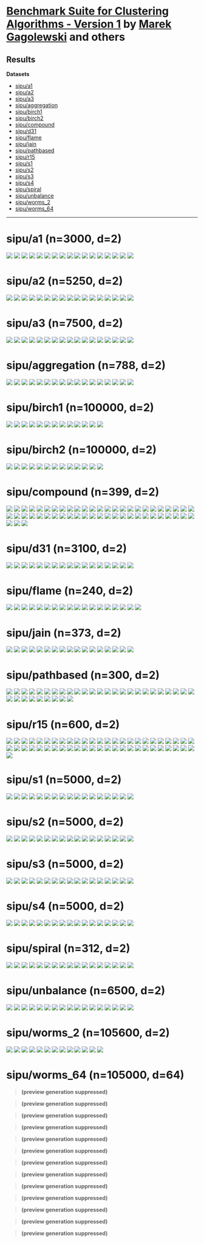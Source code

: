 # [Benchmark Suite for Clustering Algorithms - Version 1](https://github.com/gagolews/clustering_benchmarks_v1/) by [Marek Gagolewski](https://www.gagolewski.com) and others

## Results


**Datasets**

* [sipu/a1](#sipu_a1)
* [sipu/a2](#sipu_a2)
* [sipu/a3](#sipu_a3)
* [sipu/aggregation](#sipu_aggregation)
* [sipu/birch1](#sipu_birch1)
* [sipu/birch2](#sipu_birch2)
* [sipu/compound](#sipu_compound)
* [sipu/d31](#sipu_d31)
* [sipu/flame](#sipu_flame)
* [sipu/jain](#sipu_jain)
* [sipu/pathbased](#sipu_pathbased)
* [sipu/r15](#sipu_r15)
* [sipu/s1](#sipu_s1)
* [sipu/s2](#sipu_s2)
* [sipu/s3](#sipu_s3)
* [sipu/s4](#sipu_s4)
* [sipu/spiral](#sipu_spiral)
* [sipu/unbalance](#sipu_unbalance)
* [sipu/worms_2](#sipu_worms_2)
* [sipu/worms_64](#sipu_worms_64)

--------------------------------------------------------------------------------

# sipu/a1 (n=3000, d=2) <a name="sipu_a1"></a>

![](sipu/a1.result20.labels0.png)
![](sipu/a1.result20.fastcluster_average.png)
![](sipu/a1.result20.fastcluster_centroid.png)
![](sipu/a1.result20.fastcluster_complete.png)
![](sipu/a1.result20.fastcluster_median.png)
![](sipu/a1.result20.fastcluster_ward.png)
![](sipu/a1.result20.fastcluster_weighted.png)
![](sipu/a1.result20.Genie_G0.1.png)
![](sipu/a1.result20.Genie_G0.3.png)
![](sipu/a1.result20.Genie_G0.5.png)
![](sipu/a1.result20.Genie_G0.7.png)
![](sipu/a1.result20.Genie_G1.0.png)
![](sipu/a1.result20.GIc.png)
![](sipu/a1.result20.IcA.png)
![](sipu/a1.result20.ITM.png)
![](sipu/a1.result20.sklearn_kmeans.png)
![](sipu/a1.result20.sklearn_gm.png)



# sipu/a2 (n=5250, d=2) <a name="sipu_a2"></a>

![](sipu/a2.result35.labels0.png)
![](sipu/a2.result35.fastcluster_average.png)
![](sipu/a2.result35.fastcluster_centroid.png)
![](sipu/a2.result35.fastcluster_complete.png)
![](sipu/a2.result35.fastcluster_median.png)
![](sipu/a2.result35.fastcluster_ward.png)
![](sipu/a2.result35.fastcluster_weighted.png)
![](sipu/a2.result35.Genie_G0.1.png)
![](sipu/a2.result35.Genie_G0.3.png)
![](sipu/a2.result35.Genie_G0.5.png)
![](sipu/a2.result35.Genie_G0.7.png)
![](sipu/a2.result35.Genie_G1.0.png)
![](sipu/a2.result35.GIc.png)
![](sipu/a2.result35.IcA.png)
![](sipu/a2.result35.ITM.png)
![](sipu/a2.result35.sklearn_kmeans.png)
![](sipu/a2.result35.sklearn_gm.png)



# sipu/a3 (n=7500, d=2) <a name="sipu_a3"></a>

![](sipu/a3.result50.labels0.png)
![](sipu/a3.result50.fastcluster_average.png)
![](sipu/a3.result50.fastcluster_centroid.png)
![](sipu/a3.result50.fastcluster_complete.png)
![](sipu/a3.result50.fastcluster_median.png)
![](sipu/a3.result50.fastcluster_ward.png)
![](sipu/a3.result50.fastcluster_weighted.png)
![](sipu/a3.result50.Genie_G0.1.png)
![](sipu/a3.result50.Genie_G0.3.png)
![](sipu/a3.result50.Genie_G0.5.png)
![](sipu/a3.result50.Genie_G0.7.png)
![](sipu/a3.result50.Genie_G1.0.png)
![](sipu/a3.result50.GIc.png)
![](sipu/a3.result50.IcA.png)
![](sipu/a3.result50.ITM.png)
![](sipu/a3.result50.sklearn_kmeans.png)
![](sipu/a3.result50.sklearn_gm.png)



# sipu/aggregation (n=788, d=2) <a name="sipu_aggregation"></a>

![](sipu/aggregation.result7.labels0.png)
![](sipu/aggregation.result7.fastcluster_average.png)
![](sipu/aggregation.result7.fastcluster_centroid.png)
![](sipu/aggregation.result7.fastcluster_complete.png)
![](sipu/aggregation.result7.fastcluster_median.png)
![](sipu/aggregation.result7.fastcluster_ward.png)
![](sipu/aggregation.result7.fastcluster_weighted.png)
![](sipu/aggregation.result7.Genie_G0.1.png)
![](sipu/aggregation.result7.Genie_G0.3.png)
![](sipu/aggregation.result7.Genie_G0.5.png)
![](sipu/aggregation.result7.Genie_G0.7.png)
![](sipu/aggregation.result7.Genie_G1.0.png)
![](sipu/aggregation.result7.GIc.png)
![](sipu/aggregation.result7.IcA.png)
![](sipu/aggregation.result7.ITM.png)
![](sipu/aggregation.result7.sklearn_kmeans.png)
![](sipu/aggregation.result7.sklearn_gm.png)



# sipu/birch1 (n=100000, d=2) <a name="sipu_birch1"></a>

![](sipu/birch1.result100.labels0.png)
![](sipu/birch1.result100.fastcluster_centroid.png)
![](sipu/birch1.result100.fastcluster_median.png)
![](sipu/birch1.result100.fastcluster_ward.png)
![](sipu/birch1.result100.Genie_G0.1.png)
![](sipu/birch1.result100.Genie_G0.3.png)
![](sipu/birch1.result100.Genie_G0.5.png)
![](sipu/birch1.result100.Genie_G0.7.png)
![](sipu/birch1.result100.Genie_G1.0.png)
![](sipu/birch1.result100.GIc.png)
![](sipu/birch1.result100.IcA.png)
![](sipu/birch1.result100.ITM.png)
![](sipu/birch1.result100.sklearn_kmeans.png)



# sipu/birch2 (n=100000, d=2) <a name="sipu_birch2"></a>

![](sipu/birch2.result100.labels0.png)
![](sipu/birch2.result100.fastcluster_centroid.png)
![](sipu/birch2.result100.fastcluster_median.png)
![](sipu/birch2.result100.fastcluster_ward.png)
![](sipu/birch2.result100.Genie_G0.1.png)
![](sipu/birch2.result100.Genie_G0.3.png)
![](sipu/birch2.result100.Genie_G0.5.png)
![](sipu/birch2.result100.Genie_G0.7.png)
![](sipu/birch2.result100.Genie_G1.0.png)
![](sipu/birch2.result100.GIc.png)
![](sipu/birch2.result100.IcA.png)
![](sipu/birch2.result100.ITM.png)
![](sipu/birch2.result100.sklearn_kmeans.png)



# sipu/compound (n=399, d=2) <a name="sipu_compound"></a>

![](sipu/compound.result4.labels1.png)
![](sipu/compound.result4.labels3.png)
![](sipu/compound.result4.fastcluster_average.png)
![](sipu/compound.result4.fastcluster_centroid.png)
![](sipu/compound.result4.fastcluster_complete.png)
![](sipu/compound.result4.fastcluster_median.png)
![](sipu/compound.result4.fastcluster_ward.png)
![](sipu/compound.result4.fastcluster_weighted.png)
![](sipu/compound.result4.Genie_G0.1.png)
![](sipu/compound.result4.Genie_G0.3.png)
![](sipu/compound.result4.Genie_G0.5.png)
![](sipu/compound.result4.Genie_G0.7.png)
![](sipu/compound.result4.Genie_G1.0.png)
![](sipu/compound.result4.GIc.png)
![](sipu/compound.result4.IcA.png)
![](sipu/compound.result4.ITM.png)
![](sipu/compound.result4.sklearn_kmeans.png)
![](sipu/compound.result4.sklearn_gm.png)
![](sipu/compound.result5.labels2.png)
![](sipu/compound.result5.labels4.png)
![](sipu/compound.result5.fastcluster_average.png)
![](sipu/compound.result5.fastcluster_centroid.png)
![](sipu/compound.result5.fastcluster_complete.png)
![](sipu/compound.result5.fastcluster_median.png)
![](sipu/compound.result5.fastcluster_ward.png)
![](sipu/compound.result5.fastcluster_weighted.png)
![](sipu/compound.result5.Genie_G0.1.png)
![](sipu/compound.result5.Genie_G0.3.png)
![](sipu/compound.result5.Genie_G0.5.png)
![](sipu/compound.result5.Genie_G0.7.png)
![](sipu/compound.result5.Genie_G1.0.png)
![](sipu/compound.result5.GIc.png)
![](sipu/compound.result5.IcA.png)
![](sipu/compound.result5.ITM.png)
![](sipu/compound.result5.sklearn_kmeans.png)
![](sipu/compound.result5.sklearn_gm.png)
![](sipu/compound.result6.labels0.png)
![](sipu/compound.result6.fastcluster_average.png)
![](sipu/compound.result6.fastcluster_centroid.png)
![](sipu/compound.result6.fastcluster_complete.png)
![](sipu/compound.result6.fastcluster_median.png)
![](sipu/compound.result6.fastcluster_ward.png)
![](sipu/compound.result6.fastcluster_weighted.png)
![](sipu/compound.result6.Genie_G0.1.png)
![](sipu/compound.result6.Genie_G0.3.png)
![](sipu/compound.result6.Genie_G0.5.png)
![](sipu/compound.result6.Genie_G0.7.png)
![](sipu/compound.result6.Genie_G1.0.png)
![](sipu/compound.result6.GIc.png)
![](sipu/compound.result6.IcA.png)
![](sipu/compound.result6.ITM.png)
![](sipu/compound.result6.sklearn_kmeans.png)
![](sipu/compound.result6.sklearn_gm.png)



# sipu/d31 (n=3100, d=2) <a name="sipu_d31"></a>

![](sipu/d31.result31.labels0.png)
![](sipu/d31.result31.fastcluster_average.png)
![](sipu/d31.result31.fastcluster_centroid.png)
![](sipu/d31.result31.fastcluster_complete.png)
![](sipu/d31.result31.fastcluster_median.png)
![](sipu/d31.result31.fastcluster_ward.png)
![](sipu/d31.result31.fastcluster_weighted.png)
![](sipu/d31.result31.Genie_G0.1.png)
![](sipu/d31.result31.Genie_G0.3.png)
![](sipu/d31.result31.Genie_G0.5.png)
![](sipu/d31.result31.Genie_G0.7.png)
![](sipu/d31.result31.Genie_G1.0.png)
![](sipu/d31.result31.GIc.png)
![](sipu/d31.result31.IcA.png)
![](sipu/d31.result31.ITM.png)
![](sipu/d31.result31.sklearn_kmeans.png)
![](sipu/d31.result31.sklearn_gm.png)



# sipu/flame (n=240, d=2) <a name="sipu_flame"></a>

![](sipu/flame.result2.labels0.png)
![](sipu/flame.result2.labels1.png)
![](sipu/flame.result2.fastcluster_average.png)
![](sipu/flame.result2.fastcluster_centroid.png)
![](sipu/flame.result2.fastcluster_complete.png)
![](sipu/flame.result2.fastcluster_median.png)
![](sipu/flame.result2.fastcluster_ward.png)
![](sipu/flame.result2.fastcluster_weighted.png)
![](sipu/flame.result2.Genie_G0.1.png)
![](sipu/flame.result2.Genie_G0.3.png)
![](sipu/flame.result2.Genie_G0.5.png)
![](sipu/flame.result2.Genie_G0.7.png)
![](sipu/flame.result2.Genie_G1.0.png)
![](sipu/flame.result2.GIc.png)
![](sipu/flame.result2.IcA.png)
![](sipu/flame.result2.ITM.png)
![](sipu/flame.result2.sklearn_kmeans.png)
![](sipu/flame.result2.sklearn_gm.png)



# sipu/jain (n=373, d=2) <a name="sipu_jain"></a>

![](sipu/jain.result2.labels0.png)
![](sipu/jain.result2.fastcluster_average.png)
![](sipu/jain.result2.fastcluster_centroid.png)
![](sipu/jain.result2.fastcluster_complete.png)
![](sipu/jain.result2.fastcluster_median.png)
![](sipu/jain.result2.fastcluster_ward.png)
![](sipu/jain.result2.fastcluster_weighted.png)
![](sipu/jain.result2.Genie_G0.1.png)
![](sipu/jain.result2.Genie_G0.3.png)
![](sipu/jain.result2.Genie_G0.5.png)
![](sipu/jain.result2.Genie_G0.7.png)
![](sipu/jain.result2.Genie_G1.0.png)
![](sipu/jain.result2.GIc.png)
![](sipu/jain.result2.IcA.png)
![](sipu/jain.result2.ITM.png)
![](sipu/jain.result2.sklearn_kmeans.png)
![](sipu/jain.result2.sklearn_gm.png)



# sipu/pathbased (n=300, d=2) <a name="sipu_pathbased"></a>

![](sipu/pathbased.result3.labels0.png)
![](sipu/pathbased.result3.fastcluster_average.png)
![](sipu/pathbased.result3.fastcluster_centroid.png)
![](sipu/pathbased.result3.fastcluster_complete.png)
![](sipu/pathbased.result3.fastcluster_median.png)
![](sipu/pathbased.result3.fastcluster_ward.png)
![](sipu/pathbased.result3.fastcluster_weighted.png)
![](sipu/pathbased.result3.Genie_G0.1.png)
![](sipu/pathbased.result3.Genie_G0.3.png)
![](sipu/pathbased.result3.Genie_G0.5.png)
![](sipu/pathbased.result3.Genie_G0.7.png)
![](sipu/pathbased.result3.Genie_G1.0.png)
![](sipu/pathbased.result3.GIc.png)
![](sipu/pathbased.result3.IcA.png)
![](sipu/pathbased.result3.ITM.png)
![](sipu/pathbased.result3.sklearn_kmeans.png)
![](sipu/pathbased.result3.sklearn_gm.png)
![](sipu/pathbased.result4.labels1.png)
![](sipu/pathbased.result4.fastcluster_average.png)
![](sipu/pathbased.result4.fastcluster_centroid.png)
![](sipu/pathbased.result4.fastcluster_complete.png)
![](sipu/pathbased.result4.fastcluster_median.png)
![](sipu/pathbased.result4.fastcluster_ward.png)
![](sipu/pathbased.result4.fastcluster_weighted.png)
![](sipu/pathbased.result4.Genie_G0.1.png)
![](sipu/pathbased.result4.Genie_G0.3.png)
![](sipu/pathbased.result4.Genie_G0.5.png)
![](sipu/pathbased.result4.Genie_G0.7.png)
![](sipu/pathbased.result4.Genie_G1.0.png)
![](sipu/pathbased.result4.GIc.png)
![](sipu/pathbased.result4.IcA.png)
![](sipu/pathbased.result4.ITM.png)
![](sipu/pathbased.result4.sklearn_kmeans.png)
![](sipu/pathbased.result4.sklearn_gm.png)



# sipu/r15 (n=600, d=2) <a name="sipu_r15"></a>

![](sipu/r15.result8.labels2.png)
![](sipu/r15.result8.fastcluster_average.png)
![](sipu/r15.result8.fastcluster_centroid.png)
![](sipu/r15.result8.fastcluster_complete.png)
![](sipu/r15.result8.fastcluster_median.png)
![](sipu/r15.result8.fastcluster_ward.png)
![](sipu/r15.result8.fastcluster_weighted.png)
![](sipu/r15.result8.Genie_G0.1.png)
![](sipu/r15.result8.Genie_G0.3.png)
![](sipu/r15.result8.Genie_G0.5.png)
![](sipu/r15.result8.Genie_G0.7.png)
![](sipu/r15.result8.Genie_G1.0.png)
![](sipu/r15.result8.GIc.png)
![](sipu/r15.result8.IcA.png)
![](sipu/r15.result8.ITM.png)
![](sipu/r15.result8.sklearn_kmeans.png)
![](sipu/r15.result8.sklearn_gm.png)
![](sipu/r15.result9.labels1.png)
![](sipu/r15.result9.fastcluster_average.png)
![](sipu/r15.result9.fastcluster_centroid.png)
![](sipu/r15.result9.fastcluster_complete.png)
![](sipu/r15.result9.fastcluster_median.png)
![](sipu/r15.result9.fastcluster_ward.png)
![](sipu/r15.result9.fastcluster_weighted.png)
![](sipu/r15.result9.Genie_G0.1.png)
![](sipu/r15.result9.Genie_G0.3.png)
![](sipu/r15.result9.Genie_G0.5.png)
![](sipu/r15.result9.Genie_G0.7.png)
![](sipu/r15.result9.Genie_G1.0.png)
![](sipu/r15.result9.GIc.png)
![](sipu/r15.result9.IcA.png)
![](sipu/r15.result9.ITM.png)
![](sipu/r15.result9.sklearn_kmeans.png)
![](sipu/r15.result9.sklearn_gm.png)
![](sipu/r15.result15.labels0.png)
![](sipu/r15.result15.fastcluster_average.png)
![](sipu/r15.result15.fastcluster_centroid.png)
![](sipu/r15.result15.fastcluster_complete.png)
![](sipu/r15.result15.fastcluster_median.png)
![](sipu/r15.result15.fastcluster_ward.png)
![](sipu/r15.result15.fastcluster_weighted.png)
![](sipu/r15.result15.Genie_G0.1.png)
![](sipu/r15.result15.Genie_G0.3.png)
![](sipu/r15.result15.Genie_G0.5.png)
![](sipu/r15.result15.Genie_G0.7.png)
![](sipu/r15.result15.Genie_G1.0.png)
![](sipu/r15.result15.GIc.png)
![](sipu/r15.result15.IcA.png)
![](sipu/r15.result15.ITM.png)
![](sipu/r15.result15.sklearn_kmeans.png)
![](sipu/r15.result15.sklearn_gm.png)



# sipu/s1 (n=5000, d=2) <a name="sipu_s1"></a>

![](sipu/s1.result15.labels0.png)
![](sipu/s1.result15.fastcluster_average.png)
![](sipu/s1.result15.fastcluster_centroid.png)
![](sipu/s1.result15.fastcluster_complete.png)
![](sipu/s1.result15.fastcluster_median.png)
![](sipu/s1.result15.fastcluster_ward.png)
![](sipu/s1.result15.fastcluster_weighted.png)
![](sipu/s1.result15.Genie_G0.1.png)
![](sipu/s1.result15.Genie_G0.3.png)
![](sipu/s1.result15.Genie_G0.5.png)
![](sipu/s1.result15.Genie_G0.7.png)
![](sipu/s1.result15.Genie_G1.0.png)
![](sipu/s1.result15.GIc.png)
![](sipu/s1.result15.IcA.png)
![](sipu/s1.result15.ITM.png)
![](sipu/s1.result15.sklearn_kmeans.png)
![](sipu/s1.result15.sklearn_gm.png)



# sipu/s2 (n=5000, d=2) <a name="sipu_s2"></a>

![](sipu/s2.result15.labels0.png)
![](sipu/s2.result15.fastcluster_average.png)
![](sipu/s2.result15.fastcluster_centroid.png)
![](sipu/s2.result15.fastcluster_complete.png)
![](sipu/s2.result15.fastcluster_median.png)
![](sipu/s2.result15.fastcluster_ward.png)
![](sipu/s2.result15.fastcluster_weighted.png)
![](sipu/s2.result15.Genie_G0.1.png)
![](sipu/s2.result15.Genie_G0.3.png)
![](sipu/s2.result15.Genie_G0.5.png)
![](sipu/s2.result15.Genie_G0.7.png)
![](sipu/s2.result15.Genie_G1.0.png)
![](sipu/s2.result15.GIc.png)
![](sipu/s2.result15.IcA.png)
![](sipu/s2.result15.ITM.png)
![](sipu/s2.result15.sklearn_kmeans.png)
![](sipu/s2.result15.sklearn_gm.png)



# sipu/s3 (n=5000, d=2) <a name="sipu_s3"></a>

![](sipu/s3.result15.labels0.png)
![](sipu/s3.result15.fastcluster_average.png)
![](sipu/s3.result15.fastcluster_centroid.png)
![](sipu/s3.result15.fastcluster_complete.png)
![](sipu/s3.result15.fastcluster_median.png)
![](sipu/s3.result15.fastcluster_ward.png)
![](sipu/s3.result15.fastcluster_weighted.png)
![](sipu/s3.result15.Genie_G0.1.png)
![](sipu/s3.result15.Genie_G0.3.png)
![](sipu/s3.result15.Genie_G0.5.png)
![](sipu/s3.result15.Genie_G0.7.png)
![](sipu/s3.result15.Genie_G1.0.png)
![](sipu/s3.result15.GIc.png)
![](sipu/s3.result15.IcA.png)
![](sipu/s3.result15.ITM.png)
![](sipu/s3.result15.sklearn_kmeans.png)
![](sipu/s3.result15.sklearn_gm.png)



# sipu/s4 (n=5000, d=2) <a name="sipu_s4"></a>

![](sipu/s4.result15.labels0.png)
![](sipu/s4.result15.fastcluster_average.png)
![](sipu/s4.result15.fastcluster_centroid.png)
![](sipu/s4.result15.fastcluster_complete.png)
![](sipu/s4.result15.fastcluster_median.png)
![](sipu/s4.result15.fastcluster_ward.png)
![](sipu/s4.result15.fastcluster_weighted.png)
![](sipu/s4.result15.Genie_G0.1.png)
![](sipu/s4.result15.Genie_G0.3.png)
![](sipu/s4.result15.Genie_G0.5.png)
![](sipu/s4.result15.Genie_G0.7.png)
![](sipu/s4.result15.Genie_G1.0.png)
![](sipu/s4.result15.GIc.png)
![](sipu/s4.result15.IcA.png)
![](sipu/s4.result15.ITM.png)
![](sipu/s4.result15.sklearn_kmeans.png)
![](sipu/s4.result15.sklearn_gm.png)



# sipu/spiral (n=312, d=2) <a name="sipu_spiral"></a>

![](sipu/spiral.result3.labels0.png)
![](sipu/spiral.result3.fastcluster_average.png)
![](sipu/spiral.result3.fastcluster_centroid.png)
![](sipu/spiral.result3.fastcluster_complete.png)
![](sipu/spiral.result3.fastcluster_median.png)
![](sipu/spiral.result3.fastcluster_ward.png)
![](sipu/spiral.result3.fastcluster_weighted.png)
![](sipu/spiral.result3.Genie_G0.1.png)
![](sipu/spiral.result3.Genie_G0.3.png)
![](sipu/spiral.result3.Genie_G0.5.png)
![](sipu/spiral.result3.Genie_G0.7.png)
![](sipu/spiral.result3.Genie_G1.0.png)
![](sipu/spiral.result3.GIc.png)
![](sipu/spiral.result3.IcA.png)
![](sipu/spiral.result3.ITM.png)
![](sipu/spiral.result3.sklearn_kmeans.png)
![](sipu/spiral.result3.sklearn_gm.png)



# sipu/unbalance (n=6500, d=2) <a name="sipu_unbalance"></a>

![](sipu/unbalance.result8.labels0.png)
![](sipu/unbalance.result8.fastcluster_average.png)
![](sipu/unbalance.result8.fastcluster_centroid.png)
![](sipu/unbalance.result8.fastcluster_complete.png)
![](sipu/unbalance.result8.fastcluster_median.png)
![](sipu/unbalance.result8.fastcluster_ward.png)
![](sipu/unbalance.result8.fastcluster_weighted.png)
![](sipu/unbalance.result8.Genie_G0.1.png)
![](sipu/unbalance.result8.Genie_G0.3.png)
![](sipu/unbalance.result8.Genie_G0.5.png)
![](sipu/unbalance.result8.Genie_G0.7.png)
![](sipu/unbalance.result8.Genie_G1.0.png)
![](sipu/unbalance.result8.GIc.png)
![](sipu/unbalance.result8.IcA.png)
![](sipu/unbalance.result8.ITM.png)
![](sipu/unbalance.result8.sklearn_kmeans.png)
![](sipu/unbalance.result8.sklearn_gm.png)



# sipu/worms_2 (n=105600, d=2) <a name="sipu_worms_2"></a>

![](sipu/worms_2.result35.labels0.png)
![](sipu/worms_2.result35.fastcluster_centroid.png)
![](sipu/worms_2.result35.fastcluster_median.png)
![](sipu/worms_2.result35.fastcluster_ward.png)
![](sipu/worms_2.result35.Genie_G0.1.png)
![](sipu/worms_2.result35.Genie_G0.3.png)
![](sipu/worms_2.result35.Genie_G0.5.png)
![](sipu/worms_2.result35.Genie_G0.7.png)
![](sipu/worms_2.result35.Genie_G1.0.png)
![](sipu/worms_2.result35.GIc.png)
![](sipu/worms_2.result35.IcA.png)
![](sipu/worms_2.result35.ITM.png)
![](sipu/worms_2.result35.sklearn_kmeans.png)



# sipu/worms_64 (n=105000, d=64) <a name="sipu_worms_64"></a>

> **(preview generation suppressed)**


> **(preview generation suppressed)**


> **(preview generation suppressed)**


> **(preview generation suppressed)**


> **(preview generation suppressed)**


> **(preview generation suppressed)**


> **(preview generation suppressed)**


> **(preview generation suppressed)**


> **(preview generation suppressed)**


> **(preview generation suppressed)**


> **(preview generation suppressed)**


> **(preview generation suppressed)**


> **(preview generation suppressed)**





